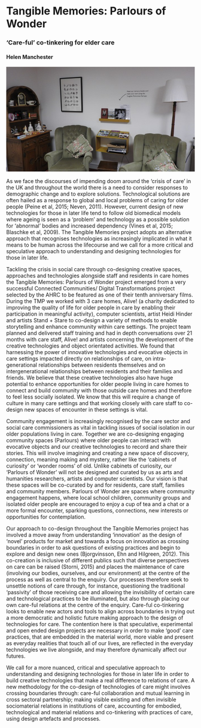 # Tangible Memories: Parlours of Wonder
### ‘Care-ful’ co-tinkering for elder care

#### Helen Manchester

![Image](Images/06_TangibleMemories_Image1.jpg)

As we face the discourses of impending doom around the ‘crisis of care’ in the UK and throughout the world there is a need to consider responses to demographic change and to explore solutions. Technological solutions are often hailed as a response to global and local problems of caring for older people (Peine et al, 2015; Neven, 2011). However, current design of new technologies for those in later life tend to follow old biomedical models where ageing is seen as a ‘problem’ and technology as a possible solution for ‘abnormal’ bodies and increased dependency (Vines et al, 2015; Blaschke et al, 2009). The Tangible Memories project adopts an alternative approach that recognises technologies as increasingly implicated in what it means to be human across the lifecourse and we call for a more critical and speculative approach to understanding and designing technologies for those in later life.

Tackling the crisis in social care through co-designing creative spaces, approaches and technologies alongside staff and residents in care homes the Tangible Memories: Parlours of Wonder project emerged from a very successful Connected Communities/ Digital Transformations project selected by the AHRC to be featured as one of their tenth anniversary films. During the TMP we worked with 3 care homes, Alive! (a charity dedicated to improving the quality of life for older people in care by enabling their participation in meaningful activity), computer scientists, artist Heidi Hinder and artists Stand + Stare to co-design a variety of methods to enable storytelling and enhance community within care settings. The project team planned and delivered staff training and had in depth conversations over 21 months with care staff, Alive! and artists concerning the development of the creative technologies and object orientated activities. We found that harnessing the power of innovative technologies and evocative objects in care settings impacted directly on relationships of care, on intra-generational relationships between residents themselves and on intergenerational relationships between residents and their families and friends. We believe that these creative technologies also have huge potential to enhance opportunities for older people living in care homes to connect and build community with those outside care homes and therefore to feel less socially isolated. We know that this will require a change of culture in many care settings and that working closely with care staff to co-design new spaces of encounter in these settings is vital. 

Community engagement is increasingly recognised by the care sector and social care commissioners as vital in tackling issues of social isolation in our older populations living in care. Together we are co-designing engaging community spaces (Parlours) where older people can interact with evocative objects and our creative technologies to record and share their stories. This will involve imagining and creating a new space of discovery, connection, meaning making and mystery, rather like the ‘cabinets of curiosity’ or ‘wonder rooms’ of old. Unlike cabinets of curiosity, our ‘Parlours of Wonder’ will not be designed and curated by us as arts and humanities researchers, artists and computer scientists. Our vision is that these spaces will be co-curated by and for residents, care staff, families and community members. Parlours of Wonder are spaces where community engagement happens, where local school children, community groups and isolated older people are encouraged to enjoy a cup of tea and a chat or a more formal encounter, sparking questions, connections, new interests or opportunities for contemplation.

Our approach to co-design throughout the Tangible Memories project has involved a move away from understanding ‘innovation’ as the design of ‘novel’ products for market and towards a focus on innovation as crossing boundaries in order to ask questions of existing practices and begin to explore and design new ones (Bjorgvinsson, Ehn and Hilgreen, 2012). This co-creation is inclusive of different publics such that diverse perspectives on care can be raised (Storni, 2015) and places the maintenance of care (involving our bodies, ourselves, and our environment) at the centre of the process as well as central to the enquiry. Our processes therefore seek to unsettle notions of care through, for instance, questioning the traditional ‘passivity’ of those receiving care and allowing the invisibility of certain care and technological practices to be illuminated, but also through placing our own care-ful relations at the centre of the enquiry. Care-ful co-tinkering looks to enable new actors and tools to align across boundaries in trying out a more democratic and holistic future making approach to the design of technologies for care. The contention here is that speculative, experimental and open ended design projects are necessary in order to make ‘good’ care practices, that are embedded in the material world, more viable and present as everyday realities that touch all of our lives, are reflected in the everyday technologies we live alongside, and may therefore dynamically affect our futures.

We call for a more nuanced, critical and speculative approach to understanding and designing technologies for those in later life in order to build creative technologies that make a real difference to relations of care. A new methodology for the co-design of technologies of care might involves crossing boundaries through: care-ful collaboration and mutual learning in cross sectoral partnership; making visible existing and often invisible sociomaterial relations in institutions of care, accounting for embodied, technological and material relations and co-tinkering with practices of care, using design artefacts and processes.
